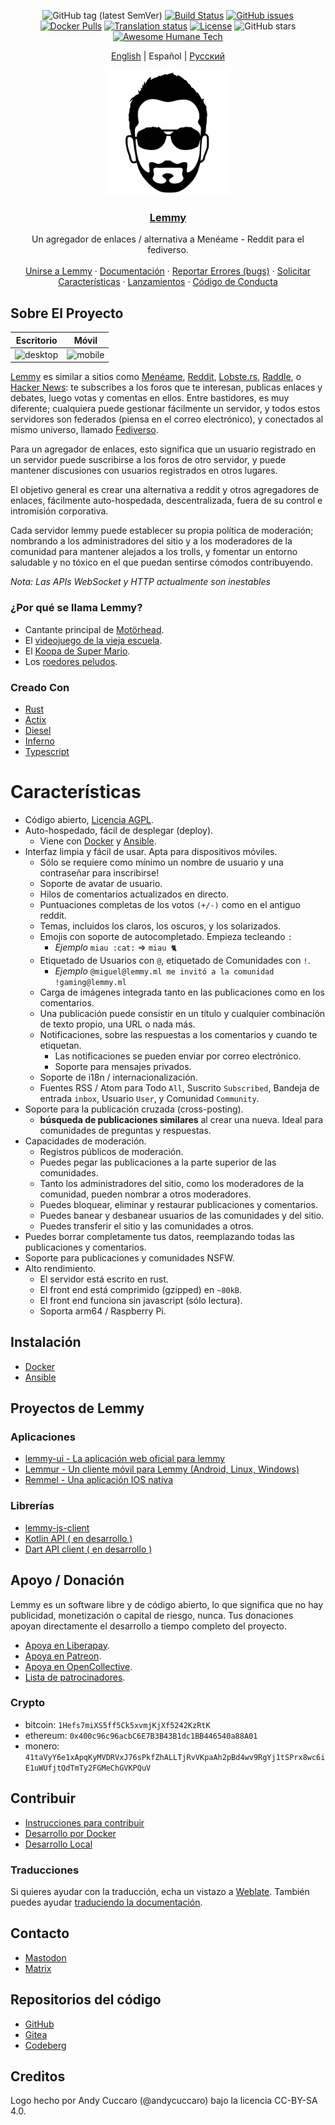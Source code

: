 <div align="center">

![GitHub tag (latest SemVer)](https://img.shields.io/github/tag/LemmyNet/lemmy.svg)
[![Build Status](https://cloud.drone.io/api/badges/LemmyNet/lemmy/status.svg)](https://cloud.drone.io/LemmyNet/lemmy/)
[![GitHub issues](https://img.shields.io/github/issues-raw/LemmyNet/lemmy.svg)](https://github.com/LemmyNet/lemmy/issues)
[![Docker Pulls](https://img.shields.io/docker/pulls/dessalines/lemmy.svg)](https://cloud.docker.com/repository/docker/dessalines/lemmy/)
[![Translation status](http://weblate.yerbamate.ml/widgets/lemmy/-/lemmy/svg-badge.svg)](http://weblate.yerbamate.ml/engage/lemmy/)
[![License](https://img.shields.io/github/license/LemmyNet/lemmy.svg)](LICENSE)
![GitHub stars](https://img.shields.io/github/stars/LemmyNet/lemmy?style=social)
[![Awesome Humane Tech](https://raw.githubusercontent.com/humanetech-community/awesome-humane-tech/main/humane-tech-badge.svg?sanitize=true)](https://github.com/humanetech-community/awesome-humane-tech)
</div>

<p align="center">
  <a href="../README.md">English</a> |
  <span>Español</span> |
  <a href="README.ru.md">Русский</a>
</p>

<p align="center">
  <a href="https://join-lemmy.org/" rel="noopener">
 <img width=200px height=200px src="https://raw.githubusercontent.com/LemmyNet/lemmy-ui/main/src/assets/icons/favicon.svg"></a>

 <h3 align="center"><a href="https://join-lemmy.org">Lemmy</a></h3>
  <p align="center">
    Un agregador de enlaces / alternativa a Menéame - Reddit para el fediverso. 
    <br />
    <br />
    <a href="https://join-lemmy.org">Unirse a Lemmy</a>
    ·
    <a href="https://join-lemmy.org/docs/es/index.html">Documentación</a>
    ·
    <a href="https://github.com/LemmyNet/lemmy/issues">Reportar Errores (bugs)</a>
    ·
    <a href="https://github.com/LemmyNet/lemmy/issues">Solicitar Características</a>
    ·
    <a href="https://github.com/LemmyNet/lemmy/blob/main/RELEASES.md">Lanzamientos</a>
    ·
    <a href="https://join-lemmy.org/docs/es/code_of_conduct.html">Código de Conducta</a>
  </p>
</p>

## Sobre El Proyecto

Escritorio|Móvil
---|---
![desktop](https://raw.githubusercontent.com/LemmyNet/joinlemmy-site/main/src/assets/images/main_img.webp)|![mobile](https://raw.githubusercontent.com/LemmyNet/joinlemmy-site/main/src/assets/images/mobile_pic.webp)

[Lemmy](https://github.com/LemmyNet/lemmy) es similar a sitios como [Menéame](https://www.meneame.net/), [Reddit](https://reddit.com), [Lobste.rs](https://lobste.rs), [Raddle](https://raddle.me), o [Hacker News](https://news.ycombinator.com/): te subscribes a los foros que te interesan, publicas enlaces y debates, luego votas y comentas en ellos. Entre bastidores, es muy diferente; cualquiera puede gestionar fácilmente un servidor, y todos estos servidores son federados (piensa en el correo electrónico), y conectados al mismo universo, llamado [Fediverso](https://es.wikipedia.org/wiki/Fediverso).

Para un agregador de enlaces, esto significa que un usuario registrado en un servidor puede suscribirse a los foros de otro servidor, y puede mantener discusiones con usuarios registrados en otros lugares. 

El objetivo general es crear una alternativa a reddit y otros agregadores de enlaces, fácilmente auto-hospedada, descentralizada, fuera de su control e intromisión corporativa.

Cada servidor lemmy puede establecer su propia política de moderación; nombrando a los administradores del sitio y a los moderadores de la comunidad para mantener alejados a los trolls, y fomentar un entorno saludable y no tóxico en el que puedan sentirse cómodos contribuyendo.

*Nota: Las APIs WebSocket y HTTP actualmente son inestables*

### ¿Por qué se llama Lemmy?

- Cantante principal de [Motörhead](https://invidio.us/watch?v=pWB5JZRGl0U).
- El [videojuego de la vieja escuela](<https://es.wikipedia.org/wiki/Lemmings>).
- El [Koopa de Super Mario](https://www.mariowiki.com/Lemmy_Koopa).
- Los [roedores peludos](http://sunchild.fpwc.org/lemming-the-little-giant-of-the-north/).

### Creado Con

- [Rust](https://www.rust-lang.org)
- [Actix](https://actix.rs/)
- [Diesel](http://diesel.rs/)
- [Inferno](https://infernojs.org)
- [Typescript](https://www.typescriptlang.org/)

# Características

- Código abierto, [Licencia AGPL](/LICENSE).
- Auto-hospedado, fácil de desplegar (deploy).
  - Viene con [Docker](#docker) y [Ansible](#ansible).
- Interfaz limpia y fácil de usar. Apta para dispositivos móviles.
  - Sólo se requiere como mínimo un nombre de usuario y una contraseñar para inscribirse!
  - Soporte de avatar de usuario.
  - Hilos de comentarios actualizados en directo.
  - Puntuaciones completas de los votos `(+/-)` como en el antiguo reddit.
  - Temas, incluidos los claros, los oscuros, y los solarizados.
  - Emojis con soporte de autocompletado. Empieza tecleando `:`
    - *Ejemplo* `miau :cat:` => `miau 🐈`
  - Etiquetado de Usuarios con `@`, etiquetado de Comunidades con `!`.
    - *Ejemplo* `@miguel@lemmy.ml me invitó a la comunidad !gaming@lemmy.ml`
  - Carga de imágenes integrada tanto en las publicaciones como en los comentarios.
  - Una publicación puede consistir en un título y cualquier combinación de texto propio, una URL o nada más.
  - Notificaciones, sobre las respuestas a los comentarios y cuando te etiquetan.
    - Las notificaciones se pueden enviar por correo electrónico.
    - Soporte para mensajes privados.
  - Soporte de i18n / internacionalización.
  - Fuentes RSS / Atom para Todo `All`, Suscrito `Subscribed`, Bandeja de entrada `inbox`, Usuario `User`, y Comunidad `Community`.
- Soporte para la publicación cruzada (cross-posting).
  - **búsqueda de publicaciones similares** al crear una nueva. Ideal para comunidades de preguntas y respuestas.
- Capacidades de moderación.
  - Registros públicos de moderación.
  - Puedes pegar las publicaciones a la parte superior de las comunidades.
  - Tanto los administradores del sitio, como los moderadores de la comunidad, pueden nombrar a otros moderadores.
  - Puedes bloquear, eliminar y restaurar publicaciones y comentarios.
  - Puedes banear y desbanear usuarios de las comunidades y del sitio.
  - Puedes transferir el sitio y las comunidades a otros.
- Puedes borrar completamente tus datos, reemplazando todas las publicaciones y comentarios.
- Soporte para publicaciones y comunidades NSFW.
- Alto rendimiento.
  - El servidor está escrito en rust.
  - El front end está comprimido (gzipped) en `~80kB`.
  - El front end funciona sin javascript (sólo lectura).
  - Soporta arm64 / Raspberry Pi.

## Instalación

- [Docker](https://join-lemmy.org/docs/es/administration/install_docker.html)
- [Ansible](https://join-lemmy.org/docs/es/administration/install_ansible.html)

## Proyectos de Lemmy

### Aplicaciones

- [lemmy-ui - La aplicación web oficial para lemmy](https://github.com/LemmyNet/lemmy-ui)
- [Lemmur - Un cliente móvil para Lemmy (Android, Linux, Windows)](https://github.com/krawieck/lemmur)
- [Remmel - Una aplicación IOS nativa](https://github.com/uuttff8/Lemmy-iOS)

### Librerías

- [lemmy-js-client](https://github.com/LemmyNet/lemmy-js-client)
- [Kotlin API ( en desarrollo )](https://github.com/eiknat/lemmy-client)
- [Dart API client ( en desarrollo )](https://github.com/krawieck/lemmy_api_client)

## Apoyo / Donación

Lemmy es un software libre y de código abierto, lo que significa que no hay publicidad, monetización o capital de riesgo, nunca. Tus donaciones apoyan directamente el desarrollo a tiempo completo del proyecto.

- [Apoya en Liberapay](https://liberapay.com/Lemmy).
- [Apoya en Patreon](https://www.patreon.com/dessalines).
- [Apoya en OpenCollective](https://opencollective.com/lemmy).
- [Lista de patrocinadores](https://join-lemmy.org/sponsors).

### Crypto

- bitcoin: `1Hefs7miXS5ff5Ck5xvmjKjXf5242KzRtK`
- ethereum: `0x400c96c96acbC6E7B3B43B1dc1BB446540a88A01`
- monero: `41taVyY6e1xApqKyMVDRVxJ76sPkfZhALLTjRvVKpaAh2pBd4wv9RgYj1tSPrx8wc6iE1uWUfjtQdTmTy2FGMeChGVKPQuV`

## Contribuir

- [Instrucciones para contribuir](https://join-lemmy.org/docs/es/contributing/contributing.html)
- [Desarrollo por Docker](https://join-lemmy.org/docs/es/contributing/docker_development.html)
- [Desarrollo Local](https://join-lemmy.org/docs/es/contributing/local_development.html)

### Traducciones

Si quieres ayudar con la traducción, echa un vistazo a [Weblate](https://weblate.yerbamate.ml/projects/lemmy/). También puedes ayudar [traduciendo la documentación](https://github.com/LemmyNet/lemmy-docs#adding-a-new-language).

## Contacto

- [Mastodon](https://mastodon.social/@LemmyDev)
- [Matrix](https://matrix.to/#/#lemmy:matrix.org)

## Repositorios del código

- [GitHub](https://github.com/LemmyNet/lemmy)
- [Gitea](https://yerbamate.ml/LemmyNet/lemmy)
- [Codeberg](https://codeberg.org/LemmyNet/lemmy)

## Creditos

Logo hecho por Andy Cuccaro (@andycuccaro) bajo la licencia CC-BY-SA 4.0.
